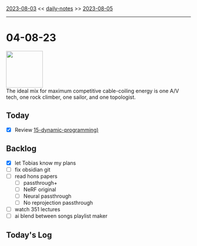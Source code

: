 [2023-08-03](daily_notes/2023-08-03) << [daily-notes](notes/daily-notes.md) >> [2023-08-05](daily_notes/2023-08-05)

---
# 04-08-23
<img src='https://imgs.xkcd.com/comics/how_to_coil_a_cable.png' height=100>
<br>The ideal mix for maximum competitive cable-coiling energy is one A/V tech, one rock climber, one sailor, and one topologist.

## Today
- [x] Review [15-dynamic-programming)](notes/15-dynamic-programming.md)

## Backlog
- [x] let Tobias know my plans
- [ ] fix obsidian git
- [ ] read hons papers
	- [ ] passthrough+
	- [ ] NeRF original
	- [ ] Neural passthrough
	- [ ] No reprojection passthrough
- [ ] watch 351 lectures
- [ ] ai blend between songs playlist maker

## Today's Log
